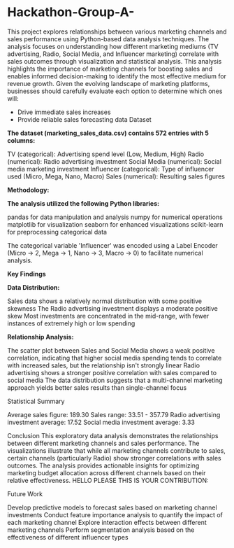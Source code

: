 # Hackathon-Group-A-
This project explores relationships between various marketing channels and sales performance using Python-based data analysis techniques. The analysis focuses on understanding how different marketing mediums (TV advertising, Radio, Social Media, and Influencer marketing) correlate with sales outcomes through visualization and statistical analysis. This analysis highlights the importance of marketing channels for boosting sales and enables informed decision-making to identify the most effective medium for revenue growth. Given the evolving landscape of marketing platforms, businesses should carefully evaluate each option to determine which ones will: 
* Drive immediate sales increases
* Provide reliable sales forecasting data
Dataset

**The dataset (marketing_sales_data.csv) contains 572 entries with 5 columns:**

TV (categorical): Advertising spend level (Low, Medium, High)
Radio (numerical): Radio advertising investment
Social Media (numerical): Social media marketing investment
Influencer (categorical): Type of influencer used (Micro, Mega, Nano, Macro)
Sales (numerical): Resulting sales figures

**Methodology:**

**The analysis utilized the following Python libraries:**

pandas for data manipulation and analysis
numpy for numerical operations
matplotlib for visualization
seaborn for enhanced visualizations
scikit-learn for preprocessing categorical data

The categorical variable 'Influencer' was encoded using a Label Encoder (Micro → 2, Mega → 1, Nano → 3, Macro → 0) to facilitate numerical analysis.

**Key Findings**

**Data Distribution:**

Sales data shows a relatively normal distribution with some positive skewness
The Radio advertising investment displays a moderate positive skew
Most investments are concentrated in the mid-range, with fewer instances of extremely high or low spending

**Relationship Analysis:**

The scatter plot between Sales and Social Media shows a weak positive correlation, indicating that higher social media spending tends to correlate with increased sales, but the relationship isn't strongly linear
Radio advertising shows a stronger positive correlation with sales compared to social media
The data distribution suggests that a multi-channel marketing approach yields better sales results than single-channel focus

Statistical Summary

Average sales figure: 189.30
Sales range: 33.51 - 357.79
Radio advertising investment average: 17.52
Social media investment average: 3.33

Conclusion
This exploratory data analysis demonstrates the relationships between different marketing channels and sales performance. The visualizations illustrate that while all marketing channels contribute to sales, certain channels (particularly Radio) show stronger correlations with sales outcomes. The analysis provides actionable insights for optimizing marketing budget allocation across different channels based on their relative effectiveness.
HELLO PLEASE THIS IS YOUR CONTRIBUTION:

Future Work

Develop predictive models to forecast sales based on marketing channel investments
Conduct feature importance analysis to quantify the impact of each marketing channel
Explore interaction effects between different marketing channels
Perform segmentation analysis based on the effectiveness of different influencer types
